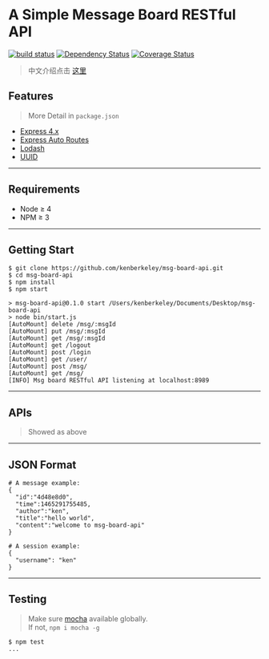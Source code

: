 # A Simple Message Board RESTful API
[![build status][travis-image]][travis-url]
[![Dependency Status][dep-image]][dep-url]
[![Coverage Status][cov-img]][cov-url]

> 中文介绍点击 [这里](./README-CN.md)

## Features
> More Detail in `package.json`  
  
* [Express 4.x](https://github.com/expressjs/express)
* [Express Auto Routes](https://github.com/kenberkeley/express-auto-routes)
* [Lodash](https://github.com/lodash/lodash)
* [UUID](https://github.com/broofa/node-uuid)

****

## Requirements
* Node ≥ 4
* NPM ≥ 3

****

## Getting Start
```
$ git clone https://github.com/kenberkeley/msg-board-api.git
$ cd msg-board-api
$ npm install
$ npm start

> msg-board-api@0.1.0 start /Users/kenberkeley/Documents/Desktop/msg-board-api
> node bin/start.js
[AutoMount] delete /msg/:msgId
[AutoMount] put /msg/:msgId
[AutoMount] get /msg/:msgId
[AutoMount] get /logout
[AutoMount] post /login
[AutoMount] get /user/
[AutoMount] post /msg/
[AutoMount] get /msg/
[INFO] Msg board RESTful API listening at localhost:8989
```

****

## APIs
> Showed as above

****

## JSON Format
```
# A message example:
{
  "id":"4d48e8d0",
  "time":1465291755485,
  "author":"ken",
  "title":"hello world",
  "content":"welcome to msg-board-api"
}

# A session example:
{
  "username": "ken"
}

```

****


## Testing
> Make sure [mocha](https://github.com/mochajs/mocha) available globally.  
> If not, `npm i mocha -g`

```
$ npm test
...
```

[travis-image]: https://secure.travis-ci.org/kenberkeley/msg-board-api.svg?branch=master
[travis-url]: https://travis-ci.org/kenberkeley/msg-board-api
[dep-image]: http://david-dm.org/kenberkeley/msg-board-api.svg?style=flat-square
[dep-url]: http://david-dm.org/kenberkeley/msg-board-api
[cov-img]: https://coveralls.io/repos/github/kenberkeley/msg-board-api/badge.svg?branch=master
[cov-url]: https://coveralls.io/github/kenberkeley/msg-board-api?branch=master
